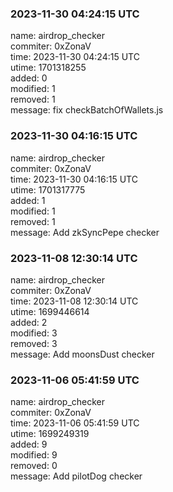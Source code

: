 ### 2023-11-30 04:24:15 UTC
name: airdrop_checker  
commiter: 0xZonaV  
time: 2023-11-30 04:24:15 UTC  
utime: 1701318255  
added: 0  
modified: 1  
removed: 1  
message: fix checkBatchOfWallets.js

### 2023-11-30 04:16:15 UTC
name: airdrop_checker  
commiter: 0xZonaV  
time: 2023-11-30 04:16:15 UTC  
utime: 1701317775  
added: 1  
modified: 1  
removed: 1  
message: Add zkSyncPepe checker

### 2023-11-08 12:30:14 UTC
name: airdrop_checker  
commiter: 0xZonaV  
time: 2023-11-08 12:30:14 UTC  
utime: 1699446614  
added: 2  
modified: 3  
removed: 3  
message: Add moonsDust checker

### 2023-11-06 05:41:59 UTC
name: airdrop_checker  
commiter: 0xZonaV  
time: 2023-11-06 05:41:59 UTC  
utime: 1699249319  
added: 9  
modified: 9  
removed: 0  
message: Add pilotDog checker

